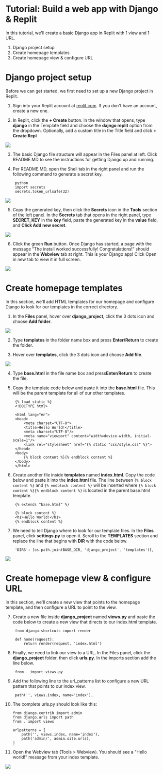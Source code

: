 # Tutorial: Build a web app with Django & Replit

In this tutorial, we'll create a basic Django app in Replit with 1 view and 1 URL.

1. Django project setup
2. Create homepage templates
3. Create homepage view & configure URL

# Django project setup

Before we can get started, we first need to set up a new Django project in Replit.

1. Sign into your Replit account at [replit.com](https://replit.com). If you don't have an account, create a new one.

2. In Replit, click the **+ Create** button. In the window that opens, type **django** in the Template field and choose the **dajngo replit** option from the dropdown. Optionally, add a custom title in the Title field and click **+ Create Repl**

![](../images/create-repl-django.png)

3. The basic Django file structure will appear in the Files panel at left. Click README.MD to see the instructions for getting Django up and running.

4. Per README.MD, open the Shell tab in the right panel and run the following command to generate a secret key.

        python
        import secrets
        secrets.token_urlsafe(32)

![](../images/django-gen-key.png)

5. Copy the generated key, then click the **Secrets** icon in the **Tools** section of the left panel. In the **Secrets** tab that opens in the right panel, type **SECRET_KEY** in the **key** field, paste the generated key in the **value** field, and **Click Add new secret**.

![](../images/dajngo-save-key.png)

6. Click the green **Run** button. Once Django has started, a page with the message "The install worked successfully! Congratulations!" should appear in the **Webview** tab at right. This is your Django app! Click Open in new tab to view it in full screen.

![](../images/django-success.png)


# Create homepage templates

In this section, we'll add HTML templates for our homepage and configure Django to look for our templates in the correct directory.

1. In the **Files** panel, hover over **django_project**, click the 3 dots icon and choose **Add folder**.

![](../images/django-add-folder.png)

2. Type **templates** in the folder name box and press **Enter/Return** to create the folder.

3. Hover over **templates**, click the 3 dots icon and choose **Add file**.

![](../images/django-add-file.png)

4. Type **base.html** in the file name box and press**Enter/Return** to create the file.

5. Copy the template code below and paste it into the **base.html** file. This will be the parent template for all of our other templates.

        {% load static %}
        <!DOCTYPE html>

        <html lang="en">
        <head>
            <meta charset="UTF-8">
            <title>Hello World!</title>
            <meta charset="UTF-8"/>
            <meta name="viewport" content="width=device-width, initial-scale=1"/>
            <link rel="stylesheet" href="{% static "css/style.css" %}">
        </head>
        <body>
            {% block content %}{% endblock content %}
        </body>
        </html>

6. Create another file inside **templates** named **index.html**. Copy the code below and paste it into the **index.html** file. The line between ```{% block content %}``` and ```{% endblock content %}``` will be inserted where ```{% block content %}{% endblock content %}``` is located in the parent base.html template.

        {% extends "base.html" %}

        {% block content %}
        <h1>Hello World!</h1>
        {% endblock content %}

7. We need to tell Django where to look for our template files. In the **Files** panel, click **settings.py** to open it. Scroll to the **TEMPLATES** section and replace the line that begins with **DIR** with the code below.

        'DIRS': [os.path.join(BASE_DIR, 'django_project', 'templates')],

![](../images/django-settings-dirs.png)

# Create homepage view & configure URL

In this section, we'll create a new view that points to the homepage template, and then configure a URL to point to the view.

7. Create a new file inside **django_project** named **views.py** and paste the code below to create a new view that directs to our index.html template.

        from django.shortcuts import render

        def home(request):
            return render(request, 'index.html')

8. Finally, we need to link our view to a URL. In the Files panel, click the **django_project** folder, then click **urls.py**. In the imports section add the line below.

        from . import views.py

9. Add the following line to the url_patterns list to configure a new URL pattern that points to our index view.

        path('', views.index, name='index'),

10. The complete urls.py should look like this:

        from django.contrib import admin
        from django.urls import path
        from . import views

        urlpatterns = [
            path('', views.index, name='index'),
            path('admin/', admin.site.urls),
        ]

11. Open the Webview tab (Tools > Webview). You should see a "Hello world!" message from your index template.

![](../images/django-hello-world.png)


